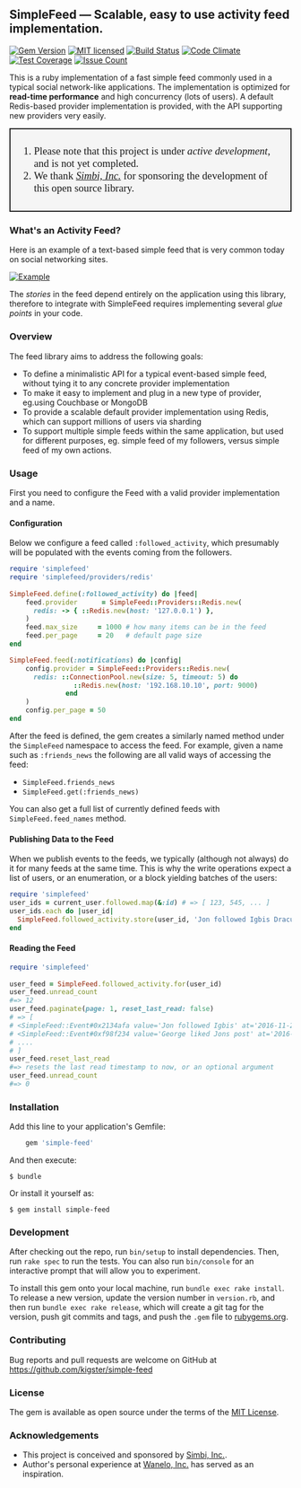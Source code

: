 ## SimpleFeed — Scalable, easy to use activity feed implementation.

[![Gem Version](https://badge.fury.io/rb/simple-feed.svg)](https://badge.fury.io/rb/simple-feed)
[![MIT licensed](https://img.shields.io/badge/license-MIT-blue.svg)](https://github.com/kigster/simple-feed/master/LICENSE.txt)
[![Build Status](https://travis-ci.org/kigster/simple-feed.svg?branch=master)](https://travis-ci.org/kigster/simple-feed)
[![Code Climate](https://codeclimate.com/repos/5813da0398926c0088000285/badges/5e15f53bfbcd4c68cdaa/gpa.svg)](https://codeclimate.com/repos/5813da0398926c0088000285/feed)
[![Test Coverage](https://codeclimate.com/repos/5813da0398926c0088000285/badges/5e15f53bfbcd4c68cdaa/coverage.svg)](https://codeclimate.com/repos/5813da0398926c0088000285/coverage)
[![Issue Count](https://codeclimate.com/repos/5813da0398926c0088000285/badges/5e15f53bfbcd4c68cdaa/issue_count.svg)](https://codeclimate.com/repos/5813da0398926c0088000285/feed)

This is a ruby implementation of a fast simple feed commonly used in a typical social network-like applications. The implementation is optimized for **read-time performance** and high concurrency (lots of users). A default Redis-based provider implementation is provided, with the API supporting new providers very easily. 

<div style="border: 2px solid #222; padding: 10px; background: #f5f5f5; font-family: 'HelveticaNeue-CondensedBold'; font-size: 14pt;">
<ol>
    <li>Please note that this project is under <em>active development</em>, and is not yet completed.<br/></li>
    <li>We thank <em><a href="http://simbi.com">Simbi, Inc.</a></em> for sponsoring the development of this open source library.</li>
</div>

### What's an Activity Feed?

Here is an example of a text-based simple feed that is very common today on social networking sites.

[![Example](https://raw.githubusercontent.com/kigster/simple-feed/master/man/sf-example.png)](https://raw.githubusercontent.com/kigster/simple-feed/master/man/sf-example.png)

The _stories_ in the feed depend entirely on the application using this
library, therefore to integrate with SimpleFeed requires implementing
several _glue points_ in your code.

### Overview
 
 The feed library aims to address the following goals:

* To define a minimalistic API for a typical event-based simple feed,
  without tying it to any concrete provider implementation
* To make it easy to implement and plug in a new type of provider,
  eg.using Couchbase or MongoDB
* To provide a scalable default provider implementation using Redis, which can support millions of users via sharding 
* To support multiple simple feeds within the same application, but used for different purposes, eg. simple feed of my followers, versus simple feed of my own actions.

### Usage

First you need to configure the Feed with a valid provider
implementation and a name. 

#### Configuration

Below we configure a feed called `:followed_activity`, which presumably
will be populated with the events coming from the followers.

```ruby
require 'simplefeed'
require 'simplefeed/providers/redis'
  
SimpleFeed.define(:followed_activity) do |feed|
    feed.provider      = SimpleFeed::Providers::Redis.new(
      redis: -> { ::Redis.new(host: '127.0.0.1') },
    )
    feed.max_size     = 1000 # how many items can be in the feed
    feed.per_page     = 20   # default page size
end

SimpleFeed.feed(:notifications) do |config|
    config.provider = SimpleFeed::Providers::Redis.new(
      redis: ::ConnectionPool.new(size: 5, timeout: 5) do
                ::Redis.new(host: '192.168.10.10', port: 9000)
              end
    )
    config.per_page = 50
end
```

After the feed is defined, the gem creates a similarly named method
under the `SimpleFeed` namespace to access the feed. For example, given
a name such as `:friends_news` the following are all valid ways of
accessing the feed:

 * `SimpleFeed.friends_news`
 * `SimpleFeed.get(:friends_news)`

You can also get a full list of currently defined feeds with `SimpleFeed.feed_names` method.

#### Publishing Data to the Feed

When we publish events to the feeds, we typically (although not always) do it for many feeds at the same time. This is why the write operations expect a list of users, or an enumeration, or a block yielding batches of the users:

```ruby
require 'simplefeed'
user_ids = current_user.followed.map(&:id) # => [ 123, 545, ... ]
user_ids.each do |user_id|
  SimpleFeed.followed_activity.store(user_id, 'Jon followed Igbis Dracula', Time.now)
end
```


#### Reading the Feed

```ruby
require 'simplefeed'
  
user_feed = SimpleFeed.followed_activity.for(user_id)
user_feed.unread_count
#=> 12
user_feed.paginate(page: 1, reset_last_read: false) 
# => [ 
# <SimpleFeed::Event#0x2134afa value='Jon followed Igbis' at='2016-11-20 23:32:56 -0800'>,
# <SimpleFeed::Event#0xf98f234 value='George liked Jons post' at='2016-12-10 21:32:56 -0800'>
# ....
# ]
user_feed.reset_last_read 
#=> resets the last read timestamp to now, or an optional argument
user_feed.unread_count
#=> 0
```

### Installation

Add this line to your application's Gemfile:

```ruby
    gem 'simple-feed'
```

And then execute:

    $ bundle

Or install it yourself as:

    $ gem install simple-feed

### Development

After checking out the repo, run `bin/setup` to install dependencies. Then, run `rake spec` to run the tests. You can also run `bin/console` for an interactive prompt that will allow you to experiment.

To install this gem onto your local machine, run `bundle exec rake install`. To release a new version, update the version number in `version.rb`, and then run `bundle exec rake release`, which will create a git tag for the version, push git commits and tags, and push the `.gem` file to [rubygems.org](https://rubygems.org).

### Contributing

Bug reports and pull requests are welcome on GitHub at https://github.com/kigster/simple-feed

### License

The gem is available as open source under the terms of the [MIT License](http://opensource.org/licenses/MIT).

### Acknowledgements

 * This project is conceived and sponsored by [Simbi, Inc.](https://simbi.com).
 * Author's personal experience at [Wanelo, Inc.](https://wanelo.com) has served as an inspiration.

 
